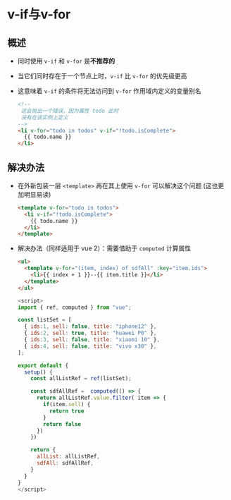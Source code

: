 # v-if与v-for

## 概述

  - 同时使用 `v-if` 和 `v-for` 是**不推荐的**

  - 当它们同时存在于一个节点上时，`v-if` 比 `v-for` 的优先级更高

  - 这意味着 `v-if` 的条件将无法访问到 `v-for` 作用域内定义的变量别名

    ```html
    <!--
     这会抛出一个错误，因为属性 todo 此时
     没有在该实例上定义
    -->
    <li v-for="todo in todos" v-if="!todo.isComplete">
      {{ todo.name }}
    </li>
    ```

## 解决办法

  - 在外新包装一层 `<template>` 再在其上使用 `v-for` 可以解决这个问题 (这也更加明显易读)

    ```html
    <template v-for="todo in todos">
      <li v-if="!todo.isComplete">
        {{ todo.name }}
      </li>
    </template>
    ```

  - 解决办法（同样适用于 vue 2）：需要借助于 `computed` 计算属性

    ```html
    <ul>
      <template v-for="(item, index) of sdfAll" :key="item.ids">
        <li>{{ index + 1 }}--{{ item.title }}</li>
      </template>
    </ul>

    ```

    ```javascript
    <script>
    import { ref, computed } from "vue";

    const listSet = [
      { ids:1, sell: false, title: "iphone12" },
      { ids:2, sell: true, title: "huawei P0" },
      { ids:3, sell: false, title: "xiaomi 10" },
      { ids:4, sell: false, title: "vivo x30" },
    ];

    export default {
      setup() {
        const allListRef = ref(listSet);

        const sdfAllRef =  computed(() => {
          return allListRef.value.filter( item => {
            if(item.sell) {
              return true
            }
            return false
          })
        })

        return {
          allList: allListRef,
          sdfAll: sdfAllRef,
        }
      }
    }
    </script>
    ```
